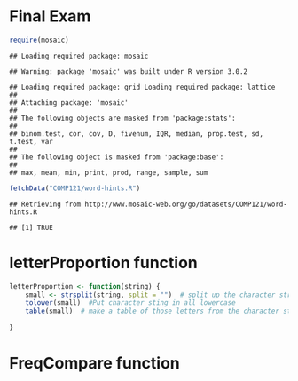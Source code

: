 Final Exam
========================================================


```r
require(mosaic)
```

```
## Loading required package: mosaic
```

```
## Warning: package 'mosaic' was built under R version 3.0.2
```

```
## Loading required package: grid Loading required package: lattice
## 
## Attaching package: 'mosaic'
## 
## The following objects are masked from 'package:stats':
## 
## binom.test, cor, cov, D, fivenum, IQR, median, prop.test, sd, t.test, var
## 
## The following object is masked from 'package:base':
## 
## max, mean, min, print, prod, range, sample, sum
```

```r
fetchData("COMP121/word-hints.R")
```

```
## Retrieving from http://www.mosaic-web.org/go/datasets/COMP121/word-hints.R
```

```
## [1] TRUE
```


# letterProportion function

```r
letterProportion <- function(string) {
    small <- strsplit(string, split = "")  # split up the character string into individual letters
    tolower(small)  #Put character sting in all lowercase
    table(small)  # make a table of those letters from the character string. Need to make the result a proportion.
    
}
```



# FreqCompare function




